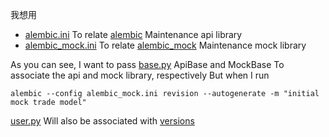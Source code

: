 我想用
- [alembic.ini](alembic.ini) To relate [alembic](alembic) Maintenance api library
- [alembic_mock.ini](alembic_mock.ini) To relate [alembic_mock](alembic_mock) Maintenance mock library

As you can see, I want to pass [base.py](app%2Fmodel%2Fbase.py) ApiBase and MockBase To associate the api and mock library, respectively
But when I run
```shell
alembic --config alembic_mock.ini revision --autogenerate -m "initial mock trade model"
```
[user.py](app%2Fmodel%2Fuser.py) Will also be associated with [versions](alembic_mock%2Fversions) 


